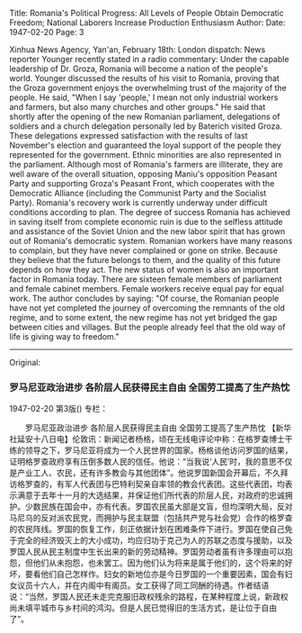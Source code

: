 Title: Romania's Political Progress: All Levels of People Obtain Democratic Freedom; National Laborers Increase Production Enthusiasm
Author:
Date: 1947-02-20
Page: 3

Xinhua News Agency, Yan'an, February 18th: London dispatch: News reporter Younger recently stated in a radio commentary: Under the capable leadership of Dr. Groza, Romania will become a nation of the people's world. Younger discussed the results of his visit to Romania, proving that the Groza government enjoys the overwhelming trust of the majority of the people. He said, "When I say 'people,' I mean not only industrial workers and farmers, but also many churches and other groups." He said that shortly after the opening of the new Romanian parliament, delegations of soldiers and a church delegation personally led by Baterich visited Groza. These delegations expressed satisfaction with the results of last November's election and guaranteed the loyal support of the people they represented for the government. Ethnic minorities are also represented in the parliament. Although most of Romania's farmers are illiterate, they are well aware of the overall situation, opposing Maniu's opposition Peasant Party and supporting Groza's Peasant Front, which cooperates with the Democratic Alliance (including the Communist Party and the Socialist Party). Romania's recovery work is currently underway under difficult conditions according to plan. The degree of success Romania has achieved in saving itself from complete economic ruin is due to the selfless attitude and assistance of the Soviet Union and the new labor spirit that has grown out of Romania's democratic system. Romanian workers have many reasons to complain, but they have never complained or gone on strike. Because they believe that the future belongs to them, and the quality of this future depends on how they act. The new status of women is also an important factor in Romania today. There are sixteen female members of parliament and female cabinet members. Female workers receive equal pay for equal work. The author concludes by saying: "Of course, the Romanian people have not yet completed the journey of overcoming the remnants of the old regime, and to some extent, the new regime has not yet bridged the gap between cities and villages. But the people already feel that the old way of life is giving way to freedom."



<hr /> 

Original: 


### 罗马尼亚政治进步  各阶层人民获得民主自由  全国劳工提高了生产热忱

1947-02-20
第3版()
专栏：

　　罗马尼亚政治进步
    各阶层人民获得民主自由
    全国劳工提高了生产热忱
    【新华社延安十八日电】伦敦讯：新闻记者杨格，顷在无线电评论中称：在格罗查博士干练的领导之下，罗马尼亚将成为一个人民世界的国家。杨格谈他访问罗国的结果，证明格罗查政府享有压倒多数人民的信任。他说：“当我说‘人民’时，我的意思不仅是产业工人、农民，还有许多教会与其他团体”。他说罗国新国会开幕后，不久拜访格罗查的，有军人代表团与巴特利契亲自率领的教会代表团。这些代表团，均表示满意于去年十一月的大选结果，并保证他们所代表的阶层人民，对政府的忠诚拥护。少数民族在国会中，亦有代表。罗国农民虽大部是文盲，但均深明大局，反对马尼乌的反对派农民党，而拥护与民主联盟（包括共产党与社会党）合作的格罗查的农民阵线。罗国的恢复工作，刻正依据计划在困难条件下进行。罗国在使自己免于完全的经济毁灭上的大小成功，均应归功于克己为人的苏联之态度与援助，以及罗国人民从民主制度中生长出来的新的劳动精神。罗国劳动者虽有许多理由可以抱怨，但他们从未抱怨，也未罢工。因为他们认为将来是属于他们的，这个将来的好坏，要看他们自己怎样作。妇女的新地位亦是今日罗国的一个重要因素，国会有妇女议员十六人，并在内阁中有阁员。女工获得了同工同酬的待遇。作者结语说：“当然，罗国人民还未走完克服旧政权残余的路程，在某种程度上说，新政权尚未填平城市与乡村间的鸿沟。但是人民已觉得旧的生活方式，是让位于自由了”。
